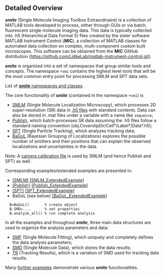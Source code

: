 ## Detailed Overview

***smite*** (Single Molecule Imaging Toolbox Extraordinaire) is a
collection of MATLAB tools developed to process, either through
GUIs or via batch, fluorescent single molecule imaging data.  This
data is typically collected into .h5 (Hierarchical Data Format 5)
files created by the sister software MATLAB Instrument Control
(**MIC**), a collection of MATLAB classes for automated data
collection on complex, multi-component custom built microscopes.
This software can be obtained from the **MIC** GitHub distribution
(https://github.com/LidkeLab/matlab-instrument-control.git).

***smite*** is organized into a set of namespaces that group similar
tools and concepts.  The namespace  `+smi`  contains the highest
level tools that will be the most common entry point for processing
SMLM and SPT data sets.

List of [***smite*** namespaces and classes](SMITEclasses.md).

The core functionality of ***smite*** (contained in the namespace
`+smi`) is
- [SMLM](../MATLAB/+smi/@SMLM/README.md) (Single Molecule Localization
  Microscopy), which processes 2D super-resolution (SR) data in
  [.h5 files](FileFormats/HDF5.md) with standard contents.  Data can also be
  stored in .mat files under a variable with a name like `sequence`;
- [Publish](../MATLAB/+smi/@Publish/README.md), which batch-processes
  SR data assuming the .h5 files follow a standard naming convention
  (obj.CoverslipDir/Cell\*/Label\*/Data\*.h5);
- [SPT](../MATLAB/+smi/@SPT/README.md) (Single Particle Tracking),
  which analyzes tracking data;
- [BaGoL](../MATLAB/+smi/@BaGoL/README.md) (Bayesian Grouping of
  Localizations) explores the possible number of emitters and their
  positions that can explain the observed localizations and
  uncertainties in the data.

Note: A [camera calibration file](FileFormats/CalibrationFile.md) is
used by SMLM (and hence Publish and SPT) as well.

Corresponding examples/extended examples are presented in:
- [\[SMLM\]](../MATLAB/examples/Example_SMLM_Basic.m)
  [\[SMLM_ExtendedExample\]](ExtExamples/SMLM.md)
- [\[Publish\]](../MATLAB/examples/Example_Publish.m)
  [\[Publish_ExtendedExample\]](ExtExamples/Publish.md)
- [\[SPT\]](../MATLAB/examples/Example_SPT.m)
  [\[SPT_ExtendedExample\]](ExtExamples/SPT.md)
- BaGoL (see below)
  [\[BaGoL_ExtendedExample\]](ExtExamples/BaGoL.md)
```
  B=BaGoL()       % create object
  B.SMD=....      % set properties
  B.analyze_all() % run complete analysis
```

In all the examples and throughout ***smite***, three main data
structures are used to organize the analysis parameters and data:
- [SMF](DataStructures/SMF.md) (Single Molecule Fitting), which
  uniquely and completely defines the data analysis parameters;
- [SMD](DataStructures/SMD.md) (Single Molecule Data), which stores
  the data results;
- [TR](DataStructures/TR.md) (Tracking Results), which is a variation
  of SMD used for tracking data results.

Many [further examples](../MATLAB/examples/README.md) demonstrate
various ***smite*** functionalities.

